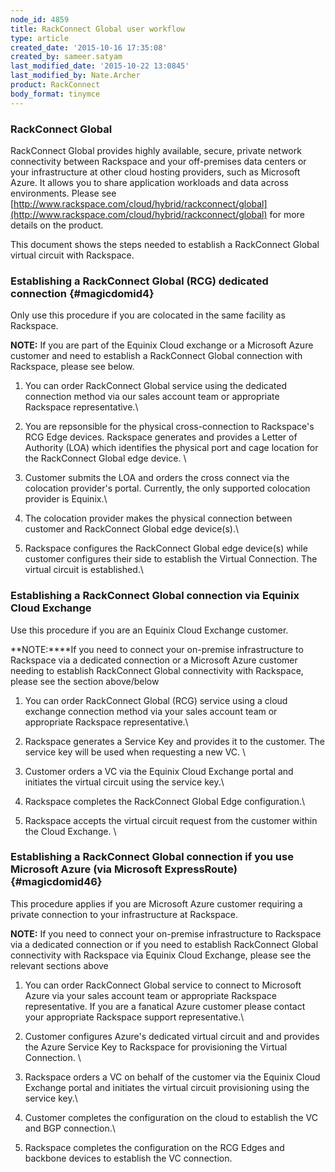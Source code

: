 ```yaml
---
node_id: 4859
title: RackConnect Global user workflow
type: article
created_date: '2015-10-16 17:35:08'
created_by: sameer.satyam
last_modified_date: '2015-10-22 13:0845'
last_modified_by: Nate.Archer
product: RackConnect
body_format: tinymce
---
```


### RackConnect Global

RackConnect Global provides highly available, secure, private network
connectivity between Rackspace and your off-premises data centers or
your infrastructure at other cloud hosting providers, such as Microsoft
Azure. It allows you to share application workloads and data across
environments.  Please see
[http://www.rackspace.com/cloud/hybrid/rackconnect/global](http://www.rackspace.com/cloud/hybrid/rackconnect/global) for
more details on the product.

This document shows the steps needed to establish a RackConnect Global
virtual circuit with Rackspace.

### Establishing a RackConnect Global (RCG) dedicated connection {#magicdomid4}

Only use this procedure if you are colocated in the same facility as
Rackspace. 

**NOTE:** If you are part of the Equinix Cloud exchange or a Microsoft
Azure customer and need to establish a RackConnect Global
connection with Rackspace, please see below.

1.  You can order RackConnect Global service using the dedicated
    connection method via our sales account team or appropriate
    Rackspace representative.\
      
2.  You are repsonsible for the physical cross-connection to Rackspace's
    RCG Edge devices. Rackspace generates and provides a Letter of
    Authority (LOA) which identifies the physical port and cage location
    for the RackConnect Global edge device.  \
      
3.  Customer submits the LOA and orders the cross connect via the
    colocation provider's portal. Currently, the only supported
    colocation provider is Equinix.\
      
4.  The colocation provider makes the physical connection between
    customer and RackConnect Global edge device(s).\
      
5.  Rackspace configures the RackConnect Global edge device(s)  while
    customer configures their side to establish the Virtual Connection.
    The virtual circuit is established.\
      

### Establishing a RackConnect Global connection via Equinix Cloud Exchange

Use this procedure if you are an Equinix Cloud Exchange customer. 

**NOTE:****If you need to connect your on-premise infrastructure to
Rackspace via a dedicated connection or a Microsoft Azure customer
needing to establish RackConnect Global connectivity with Rackspace,
please see the section above/below 

1.  You can order RackConnect Global (RCG) service using a cloud
    exchange connection method via your sales account team or
    appropriate Rackspace representative.\
      
2.  Rackspace generates a Service Key and provides it to the customer.
    The service key will be used when requesting a new VC. \
      
3.  Customer orders a VC via the Equinix Cloud Exchange portal and
    initiates the virtual circuit using the service key.\
      
4.  Rackspace completes the RackConnect Global Edge configuration.\
      
5.  Rackspace accepts the virtual circuit request from the customer
    within the Cloud Exchange. \
      

### Establishing a RackConnect Global connection if you use Microsoft Azure (via Microsoft ExpressRoute) {#magicdomid46}

This procedure applies if you are Microsoft Azure customer requiring a
private connection to your infrastructure at Rackspace.

**NOTE:** If you need to connect your on-premise infrastructure to
Rackspace via a dedicated connection or if you need to establish
RackConnect Global connectivity with Rackspace via Equinix Cloud
Exchange, please see the relevant sections above

1.  You can order RackConnect Global service to connect to Microsoft
    Azure via your sales account team or appropriate Rackspace
    representative. If you are a fanatical Azure customer please contact
    your appropriate Rackspace support representative.\
      
2.  Customer configures Azure's dedicated virtual circuit and and
    provides the Azure Service Key to Rackspace for provisioning the
    Virtual Connection. \
      
3.  Rackspace orders a VC on behalf of the customer via the Equinix
    Cloud Exchange portal and initiates the virtual circuit provisioning
    using the service key.\
      
4.  Customer completes the configuration on the cloud to establish the
    VC and BGP connection.\
      
5.  Rackspace completes the configuration on the RCG Edges and backbone
    devices to establish the VC connection.

 

 

